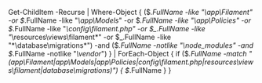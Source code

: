 Get-ChildItem -Recurse | Where-Object { 
    ($_.FullName -like "*\app\Filament*" -or 
     $_.FullName -like "*\app\Models*" -or 
     $_.FullName -like "*\app\Policies*" -or 
     $_.FullName -like "*\config\filament.php" -or 
     $_.FullName -like "*\resources\views\filament*" -or 
     $_.FullName -like "*\database\migrations*") -and
    ($_.FullName -notlike "*\node_modules*" -and 
     $_.FullName -notlike "*\vendor*")
} | ForEach-Object { 
    if ($_.FullName -match "(app\\Filament|app\\Models|app\\Policies|config\\filament\.php|resources\\views\\filament|database\\migrations)") {
        $_.FullName
    }
}